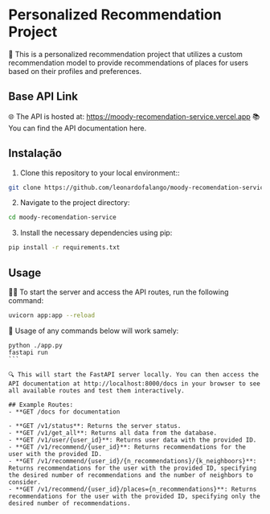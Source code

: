 # Personalized Recommendation Project

🎉 This is a personalized recommendation project that utilizes a custom recommendation model to provide recommendations of places for users based on their profiles and preferences.

## Base API Link

🌐 The API is hosted at: https://moody-recomendation-service.vercel.app
📚 You can find the API documentation here.


## Instalação

1. Clone this repository to your local environment::

```bash
git clone https://github.com/leonardofalango/moody-recomendation-service/
```

2. Navigate to the project directory:

```bash
cd moody-recomendation-service
```

3. Install the necessary dependencies using pip:

```bash
pip install -r requirements.txt
```

## Usage

🚀🚀 To start the server and access the API routes, run the following command:
```bash
uvicorn app:app --reload
```
🚀 Usage of any commands below will work samely:
````
python ./app.py
fastapi run
```

🔍 This will start the FastAPI server locally. You can then access the API documentation at http://localhost:8000/docs in your browser to see all available routes and test them interactively.

## Example Routes:
- **GET /docs for documentation

- **GET /v1/status**: Returns the server status.
- **GET /v1/get_all**: Returns all data from the database.
- **GET /v1/user/{user_id}**: Returns user data with the provided ID.
- **GET /v1/recommend/{user_id}**: Returns recommendations for the user with the provided ID.
- **GET /v1/recommend/{user_id}/{n_recommendations}/{k_neighboors}**: Returns recommendations for the user with the provided ID, specifying the desired number of recommendations and the number of neighbors to consider.
- **GET /v1/recommend/{user_id}/places={n_recommendations}**: Returns recommendations for the user with the provided ID, specifying only the desired number of recommendations.
